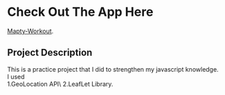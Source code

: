 # Check Out The App Here

[Mapty-Workout](https://mapty-workout-1-0-0.netlify.app/).

## Project Description
This is a practice project that I did to strengthen my javascript knowledge.\
I used\
1.GeoLocation API\ 
2.LeafLet Library.
